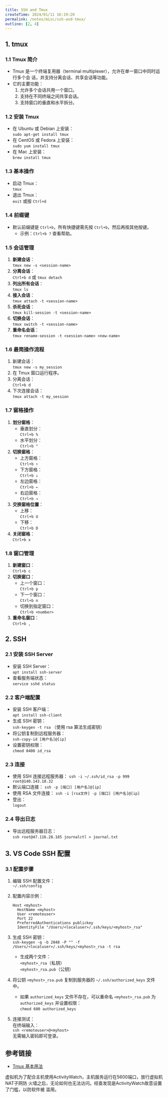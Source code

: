 ```yaml
---
title: SSH and Tmux
createTime: 2024/01/11 16:19:20
permalink: /notes/misc/ssh-and-tmux/
outline: [2, 4]
---
```


## 1. tmux

### 1.1 Tmux 简介
- Tmux 是一个终端复用器（terminal multiplexer），允许在单一窗口中同时运行多个会
  话，并支持分离会话、共享会话等功能。
- 它的主要功能：
  1. 允许多个会话共用一个窗口。
  2. 支持在不同终端之间共享会话。
  3. 支持窗口的垂直和水平拆分。

### 1.2 安装 Tmux
- 在 Ubuntu 或 Debian 上安装：  
  `sudo apt-get install tmux`
- 在 CentOS 或 Fedora 上安装：  
  `sudo yum install tmux`
- 在 Mac 上安装：  
  `brew install tmux`

### 1.3 基本操作
- 启动 Tmux：  
  `tmux`
- 退出 Tmux：  
  `exit` 或按 `Ctrl+d`

### 1.4 前缀键
- 默认前缀键是 `Ctrl+b`，所有快捷键需先按 `Ctrl+b`，然后再按其他按键。
  - 示例：`Ctrl+b ?` 查看帮助。

### 1.5 会话管理
1. **新建会话**：  
   `tmux new -s <session-name>`
2. **分离会话**：  
   `Ctrl+b d` 或 `tmux detach`
3. **列出所有会话**：  
   `tmux ls`
4. **接入会话**：  
   `tmux attach -t <session-name>`
5. **杀死会话**：  
   `tmux kill-session -t <session-name>`
6. **切换会话**：  
   `tmux switch -t <session-name>`
7. **重命名会话**：  
   `tmux rename-session -t <session-name> <new-name>`

### 1.6 最简操作流程
1. 新建会话：  
   `tmux new -s my_session`
2. 在 Tmux 窗口运行程序。
3. 分离会话：  
   `Ctrl+b d`
4. 下次连接会话：  
   `tmux attach -t my_session`

### 1.7 窗格操作
1. **划分窗格**：
   - 垂直划分：  
     `Ctrl+b %`
   - 水平划分：  
     `Ctrl+b "`
2. **切换窗格**：
   - 上方窗格：  
     `Ctrl+b ↑`
   - 下方窗格：  
     `Ctrl+b ↓`
   - 左边窗格：  
     `Ctrl+b ←`
   - 右边窗格：  
     `Ctrl+b →`
3. **交换窗格位置**：
   - 上移：  
     `Ctrl+b U`
   - 下移：  
     `Ctrl+b D`
4. **关闭窗格**：  
   `Ctrl+b x`

### 1.8 窗口管理
1. **新建窗口**：  
   `Ctrl+b c`
2. **切换窗口**：
   - 上一个窗口：  
     `Ctrl+b p`
   - 下一个窗口：  
     `Ctrl+b n`
   - 切换到指定窗口：  
     `Ctrl+b <number>`
3. **重命名窗口**：  
   `Ctrl+b ,`

## 2. SSH

### 2.1 安装 SSH Server
- 安装 SSH Server：  
  `apt install ssh-server`
- 查看服务端状态：  
  `service sshd status`

### 2.2 客户端配置
- 安装 SSH 客户端：  
  `apt install ssh-client`
- 生成 SSH 密钥：  
  `ssh-keygen -t rsa` （使用 rsa 算法生成密钥）
- 将公钥复制到远程服务器：  
  `ssh-copy-id [用户名]@[ip]`
- 设置密钥权限：  
  `chmod 0400 id_rsa`

### 2.3 连接
- 使用 SSH 连接远程服务器：
  `ssh -i ~/.ssh/id_rsa -p 999 root@140.143.18.32`
- 默认端口连接：
  `ssh -p [端口] [用户名]@[ip]`
- 使用 RSA 文件连接：
  `ssh -i [rsa文件] -p [端口] [用户名]@[ip]`
- 登出：  
  `logout`

### 2.4 导出日志
- 导出远程服务器日志：  
  `ssh root@47.116.28.185 journalctl > journal.txt`

## 3. VS Code SSH 配置

### 3.1 配置步骤
1. 编辑 SSH 配置文件：  
   `~/.ssh/config`
2. 配置内容示例：
   ```
   Host <myhost>
     HostName <myhost>
     User <remoteuser>
     Port 22
     PreferredAuthentications publickey
     IdentityFile "/Users/<localuser>/.ssh/keys/<myhost>_rsa"
   ```

3. 生成 SSH 密钥：  
   `ssh-keygen -q -b 2048 -P "" -f /Users/<localuser>/.ssh/keys/<myhost>_rsa -t rsa`
   - 生成两个文件：  
     `<myhost>_rsa`（私钥）  
     `<myhost>_rsa.pub`（公钥）

4. 将公钥 `<myhost>_rsa.pub` 复制到服务器的 `~/.ssh/authorized_keys` 文件中。  
   - 如果 `authorized_keys` 文件不存在，可以重命名 `<myhost>_rsa.pub` 为
     `authorized_keys` 并设置权限：  
     `chmod 600 authorized_keys`

5. 连接测试：  
   在终端输入：  
   `ssh <remoteuser>@<myhost>`  
   无需输入密码即可登录。

## 参考链接
- [Tmux 基本用法](https://www.ruanyifeng.com/blog/2019/10/tmux.html)

虚拟机为了配合主机使用ActivityWatch，主机服务运行在5600端口，放行虚拟机NAT子网防
火墙之后，无论如何也无法访问。经查发现是ActivityWatch故意设置了门槛，以防软件被
滥用。

